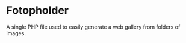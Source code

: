 Fotopholder
===========

A single PHP file used to easily generate a web gallery from folders of images.
